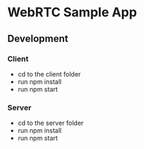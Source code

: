 # WebRTC Sample App

## Development

### Client
- cd to the client folder
- run npm install
- run npm start

### Server
- cd to the server folder
- run npm install
- run npm start
